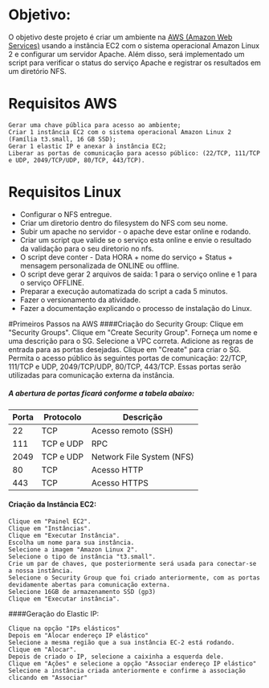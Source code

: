 #  Objetivo:

O objetivo deste projeto é criar um ambiente na [AWS (Amazon Web Services)](https://aws.amazon.com/pt/ "AWS") usando a instância EC2 com o sistema operacional Amazon Linux 2 e configurar um servidor Apache. Além disso, será implementado um script para verificar o status do serviço Apache e registrar os resultados em um diretório NFS.

# Requisitos AWS
	Gerar uma chave pública para acesso ao ambiente;
	Criar 1 instância EC2 com o sistema operacional Amazon Linux 2 (Família t3.small, 16 GB SSD);
	Gerar 1 elastic IP e anexar à instância EC2;
	Liberar as portas de comunicação para acesso público: (22/TCP, 111/TCP e UDP, 2049/TCP/UDP, 80/TCP, 443/TCP).

# Requisitos Linux
- Configurar o NFS entregue.
- 	Criar um diretorio dentro do filesystem do NFS com seu nome.
- 	Subir um apache no servidor - o apache deve estar online e rodando.
- 	Criar um script que valide se o serviço esta online e envie o resultado da validação para o seu diretorio no nfs.
- 	O script deve conter - Data HORA + nome do serviço + Status + mensagem personalizada de ONLINE ou offline.
- 	O script deve gerar 2 arquivos de saida: 1 para o serviço online e 1 para o serviço OFFLINE.
- 	Preparar a execução automatizada do script a cada 5 minutos.
- 	Fazer o versionamento da atividade.
- 	Fazer a documentação explicando o processo de instalação do Linux.


#Primeiros Passos na AWS
####Criação do Security Group:
	Clique em "Security Groups".
	Clique em "Create Security Group".
	Forneça um nome e uma descrição para o SG.
	Selecione a VPC correta.
	Adicione as regras de entrada para as portas desejadas.
	Clique em "Create" para criar o SG.
	Permita o acesso público às seguintes portas de comunicação: 22/TCP, 111/TCP e UDP, 2049/TCP/UDP, 80/TCP, 443/TCP. Essas portas serão utilizadas para comunicação externa da instância.
##### A abertura de portas ficará conforme a tabela abaixo:
| Porta  | Protocolo | Descrição                            |
|--------|-----------|--------------------------------------|
| 22     | TCP       | Acesso remoto (SSH)                  |
| 111    | TCP e UDP | RPC                       |
| 2049   | TCP e UDP | Network File System (NFS)            |
| 80     | TCP       | Acesso HTTP        |
| 443    | TCP       | Acesso HTTPS        |

#### Criação da Instância EC2:

	Clique em "Painel EC2".
	Clique em "Instâncias".
	Clique em "Executar Instância".
	Escolha um nome para sua instância.
	Selecione a imagem "Amazon Linux 2".
	Selecione o tipo de instância "t3.small".
	Crie um par de chaves, que posteriormente será usada para conectar-se a nossa instância.
	Selecione o Security Group que foi criado anteriormente, com as portas devidamente abertas para comunicação externa.
	Selecione 16GB de armazenamento SSD (gp3)
	Clique em "Executar instância".

####Geração do Elastic IP:

	Clique na opção "IPs elásticos"
	Depois em "Alocar endereço IP elástico"
	Selecione a mesma região que a sua instância EC-2 está rodando.
	Clique em "Alocar".
	Depois de criado o IP, selecione a caixinha a esquerda dele.
	Clique em "Ações" e selecione a opção "Associar endereço IP elástico"
	Selecione a instância criada anteriormente e confirme a associação clicando em "Associar"
